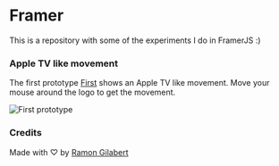 # Framer

This is a repository with some of the experiments I do in FramerJS :)

### Apple TV like movement

The first prototype [First](https://www.apple.com) shows an Apple TV like movement. Move your mouse around the logo to get the movement.

![First prototype](https://www.apple.com)

### Credits

Made with ♡ by [Ramon Gilabert](https://www.twitter.com/RamonGilabert)
